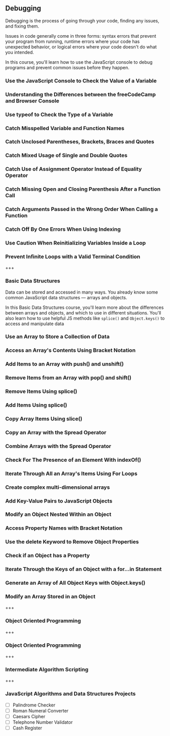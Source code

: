 ## Debugging
Debugging is the process of going through your code, finding any issues, and fixing them.

Issues in code generally come in three forms: syntax errors that prevent your program from running, runtime errors where your code has unexpected behavior, or logical errors where your code doesn't do what you intended.

In this course, you'll learn how to use the JavaScript console to debug programs and prevent common issues before they happen.

### Use the JavaScript Console to Check the Value of a Variable
### Understanding the Differences between the freeCodeCamp and Browser Console
### Use typeof to Check the Type of a Variable
### Catch Misspelled Variable and Function Names
### Catch Unclosed Parentheses, Brackets, Braces and Quotes
### Catch Mixed Usage of Single and Double Quotes
### Catch Use of Assignment Operator Instead of Equality Operator
### Catch Missing Open and Closing Parenthesis After a Function Call
### Catch Arguments Passed in the Wrong Order When Calling a Function
### Catch Off By One Errors When Using Indexing
### Use Caution When Reinitializing Variables Inside a Loop
### Prevent Infinite Loops with a Valid Terminal Condition









+++
### Basic Data Structures
Data can be stored and accessed in many ways. You already know some common JavaScript data structures — arrays and objects.

In this Basic Data Structures course, you'll learn more about the differences between arrays and objects, and which to use in different situations. You'll also learn how to use helpful JS methods like `splice()` and `Object.keys()` to access and manipulate data

### Use an Array to Store a Collection of Data
### Access an Array's Contents Using Bracket Notation
### Add Items to an Array with push() and unshift()
### Remove Items from an Array with pop() and shift()
### Remove Items Using splice()
### Add Items Using splice()
### Copy Array Items Using slice()
### Copy an Array with the Spread Operator
### Combine Arrays with the Spread Operator
### Check For The Presence of an Element With indexOf()
### Iterate Through All an Array's Items Using For Loops
### Create complex multi-dimensional arrays
### Add Key-Value Pairs to JavaScript Objects
### Modify an Object Nested Within an Object
### Access Property Names with Bracket Notation
### Use the delete Keyword to Remove Object Properties
### Check if an Object has a Property
### Iterate Through the Keys of an Object with a for...in Statement
### Generate an Array of All Object Keys with Object.keys()
### Modify an Array Stored in an Object












+++
### Object Oriented Programming




















+++
### Object Oriented Programming













+++
### Intermediate Algorithm Scripting













+++
### JavaScript Algorithms and Data Structures Projects
- [ ] Palindrome Checker
- [ ] Roman Numeral Converter
- [ ] Caesars Cipher
- [ ] Telephone Number Validator
- [ ] Cash Register